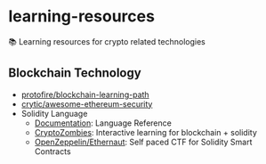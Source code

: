 # learning-resources

📚 Learning resources for crypto related technologies

## Blockchain Technology

- [protofire/blockchain-learning-path](https://github.com/protofire/blockchain-learning-path)
- [crytic/awesome-ethereum-security](https://github.com/crytic/awesome-ethereum-security)
- Solidity Language
  - [Documentation](https://docs.soliditylang.org/): Language Reference
  - [CryptoZombies](https://cryptozombies.io): Interactive learning for blockchain + solidity
  - [OpenZeppelin/Ethernaut](https://ethernaut.openzeppelin.com): Self paced CTF for Solidity Smart Contracts
